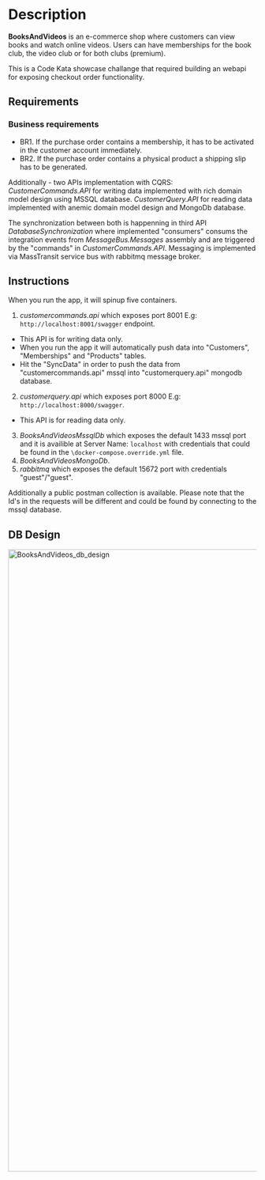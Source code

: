 # Description
**BooksAndVideos** is an e-commerce shop where customers can view books and watch online videos. Users 
can have memberships for the book club, the video club or for both clubs (premium).

This is a Code Kata showcase challange that required building an webapi for exposing checkout order functionality.

## Requirements

### Business requirements
- BR1. If the purchase order contains a membership, it has to be activated in the customer account immediately.
- BR2. If the purchase order contains a physical product a shipping slip has to be generated.

Additionally - two APIs implementation with CQRS: 
*CustomerCommands.API* for writing data implemented with rich domain model design using MSSQL database.
*CustomerQuery.API* for reading data implemented with anemic domain model design and MongoDb database.

The synchronization between both is happenning in third API *DatabaseSynchronization* where implemented "consumers" consums the integration events from *MessageBus.Messages* assembly and are triggered by the "commands" in *CustomerCommands.API*. Messaging is implemented via MassTransit service bus with rabbitmq message broker.

## Instructions

When you run the app, it will spinup five containers.

1. *customercommands.api* which exposes port 8001 E.g: `http://localhost:8001/swagger` endpoint. 
  - This API is for writing data only. 
  - When you run the app it will automatically push data into "Customers", "Memberships" and "Products" tables. 
  - Hit the "SyncData" in order to push the data from "customercommands.api" mssql into "customerquery.api" mongodb database.
2. *customerquery.api* which exposes port 8000 E.g: `http://localhost:8000/swagger`.
  - This API is for reading data only.
3. *BooksAndVideosMssqlDb* which exposes the default 1433 mssql port and it is availible at Server Name: `localhost` with credentials that could be found in the `\docker-compose.override.yml` file.
4. *BooksAndVideosMongoDb*.
5. *rabbitmq* which exposes the default 15672 port with credentials "guest"/"guest".

Additionally a public postman collection is available. Please note that the Id's in the requests will be different and could be found by connecting to the mssql database.

## DB Design

<img width="1259" alt="BooksAndVideos_db_design" src="https://github.com/user-attachments/assets/e8e6ade3-2a10-490f-b48a-4f4ffbbeae86">
